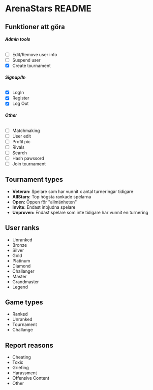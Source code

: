 # ArenaStars README

## **Funktioner att göra**
###### **Admin tools** ######
- [ ] Edit/Remove user info
- [ ] Suspend user
- [x] Create tournament

###### **Signup/In** ######
- [x] LogIn
- [x] Register
- [x] Log Out

###### **Other** ######
- [ ] Matchmaking
- [ ] User edit
- [ ] Profil pic
- [ ] Rivals
- [ ] Search
- [ ] Hash pawssord
- [ ] Join tournament

## **Tournament types**
- **Veteran:** Spelare som har vunnit x antal turneringar tidigare
- **AllStars:** Top högsta rankade spelarna 
- **Open:** Öppen för "allmänheten"
- **Invite:** Endast inbjudna spelare
- **Unproven:** Endast spelare som inte tidigare har vunnit en turnering
	
	
## **User ranks**
- Unranked
- Bronze
- Silver
- Gold
- Platinum
- Diamond
- Challanger
- Master
- Grandmaster
- Legend
	
	
## **Game types**
- Ranked
- Unranked
- Tournament
- Challange
	
	
## **Report reasons**
- Cheating
- Toxic
- Griefing
- Harassment
- Offensive Content
- Other

